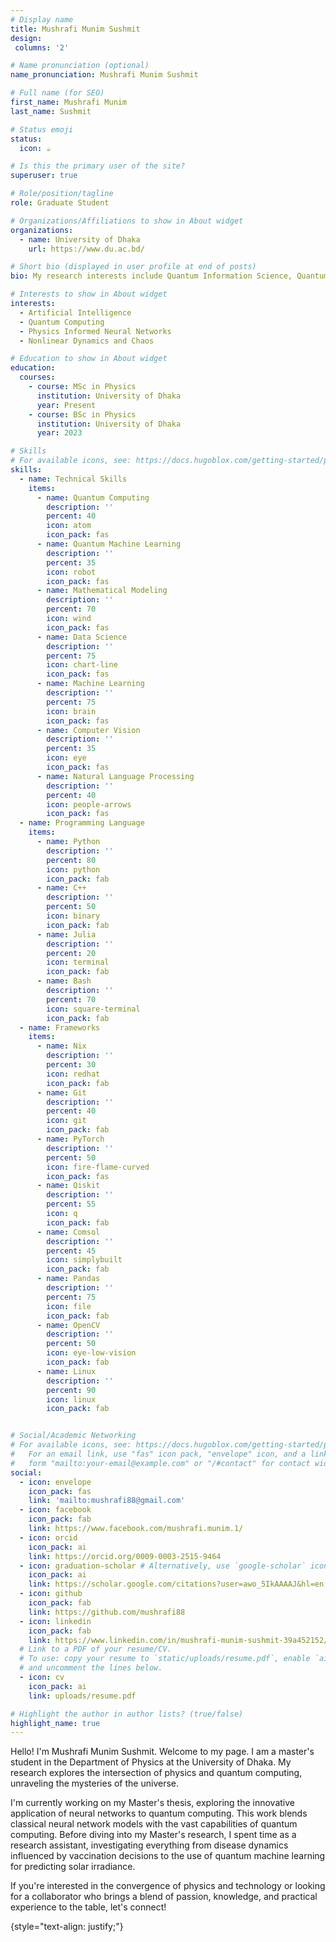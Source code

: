```yaml
---
# Display name
title: Mushrafi Munim Sushmit
design:
 columns: '2'

# Name pronunciation (optional)
name_pronunciation: Mushrafi Munim Sushmit

# Full name (for SEO)
first_name: Mushrafi Munim
last_name: Sushmit

# Status emoji
status:
  icon: ☕️

# Is this the primary user of the site?
superuser: true

# Role/position/tagline
role: Graduate Student

# Organizations/Affiliations to show in About widget
organizations:
  - name: University of Dhaka
    url: https://www.du.ac.bd/

# Short bio (displayed in user profile at end of posts)
bio: My research interests include Quantum Information Science, Quantum Computing and Machine Learning.

# Interests to show in About widget
interests:
  - Artificial Intelligence
  - Quantum Computing
  - Physics Informed Neural Networks
  - Nonlinear Dynamics and Chaos

# Education to show in About widget
education:
  courses:
    - course: MSc in Physics
      institution: University of Dhaka
      year: Present
    - course: BSc in Physics
      institution: University of Dhaka
      year: 2023

# Skills
# For available icons, see: https://docs.hugoblox.com/getting-started/page-builder/#icons
skills:
  - name: Technical Skills
    items:
      - name: Quantum Computing
        description: ''
        percent: 40
        icon: atom
        icon_pack: fas
      - name: Quantum Machine Learning 
        description: ''
        percent: 35
        icon: robot
        icon_pack: fas
      - name: Mathematical Modeling
        description: ''
        percent: 70
        icon: wind
        icon_pack: fas
      - name: Data Science
        description: ''
        percent: 75
        icon: chart-line
        icon_pack: fas
      - name: Machine Learning 
        description: ''
        percent: 75
        icon: brain
        icon_pack: fas
      - name: Computer Vision 
        description: ''
        percent: 35
        icon: eye
        icon_pack: fas
      - name: Natural Language Processing
        description: ''
        percent: 40
        icon: people-arrows
        icon_pack: fas
  - name: Programming Language 
    items:
      - name: Python
        description: ''
        percent: 80
        icon: python
        icon_pack: fab
      - name: C++
        description: ''
        percent: 50
        icon: binary
        icon_pack: fab
      - name: Julia
        description: ''
        percent: 20
        icon: terminal
        icon_pack: fab
      - name: Bash
        description: ''
        percent: 70
        icon: square-terminal
        icon_pack: fab
  - name: Frameworks
    items:
      - name: Nix
        description: ''
        percent: 30
        icon: redhat
        icon_pack: fab
      - name: Git
        description: ''
        percent: 40
        icon: git
        icon_pack: fab
      - name: PyTorch
        description: ''
        percent: 50
        icon: fire-flame-curved
        icon_pack: fas
      - name: Qiskit
        description: ''
        percent: 55
        icon: q
        icon_pack: fab
      - name: Comsol
        description: ''
        percent: 45
        icon: simplybuilt
        icon_pack: fab
      - name: Pandas
        description: ''
        percent: 75
        icon: file
        icon_pack: fab
      - name: OpenCV
        description: ''
        percent: 50
        icon: eye-low-vision
        icon_pack: fab
      - name: Linux
        description: ''
        percent: 90
        icon: linux
        icon_pack: fab


# Social/Academic Networking
# For available icons, see: https://docs.hugoblox.com/getting-started/page-builder/#icons
#   For an email link, use "fas" icon pack, "envelope" icon, and a link in the
#   form "mailto:your-email@example.com" or "/#contact" for contact widget.
social:
  - icon: envelope
    icon_pack: fas
    link: 'mailto:mushrafi88@gmail.com'
  - icon: facebook
    icon_pack: fab
    link: https://www.facebook.com/mushrafi.munim.1/
  - icon: orcid
    icon_pack: ai
    link: https://orcid.org/0009-0003-2515-9464
  - icon: graduation-scholar # Alternatively, use `google-scholar` icon from `ai` icon pack
    icon_pack: ai
    link: https://scholar.google.com/citations?user=awo_5IkAAAAJ&hl=en
  - icon: github
    icon_pack: fab
    link: https://github.com/mushrafi88
  - icon: linkedin
    icon_pack: fab
    link: https://www.linkedin.com/in/mushrafi-munim-sushmit-39a452152/
  # Link to a PDF of your resume/CV.
  # To use: copy your resume to `static/uploads/resume.pdf`, enable `ai` icons in `params.yaml`,
  # and uncomment the lines below.
  - icon: cv
    icon_pack: ai
    link: uploads/resume.pdf

# Highlight the author in author lists? (true/false)
highlight_name: true
---
```


Hello! I'm Mushrafi Munim Sushmit. Welcome to my page. I am a master's student in the Department of Physics at the University of Dhaka. My research explores the intersection of physics and quantum computing, unraveling the mysteries of the universe. 

I'm currently working on my Master's thesis, exploring the innovative application of neural networks to quantum computing. This work blends classical neural network models with the vast capabilities of quantum computing. Before diving into my Master's research, I spent time as a research assistant, investigating everything from disease dynamics influenced by vaccination decisions to the use of quantum machine learning for predicting solar irradiance.

If you're interested in the convergence of physics and technology or looking for a collaborator who brings a blend of passion, knowledge, and practical experience to the table, let's connect!

{style="text-align: justify;"}
